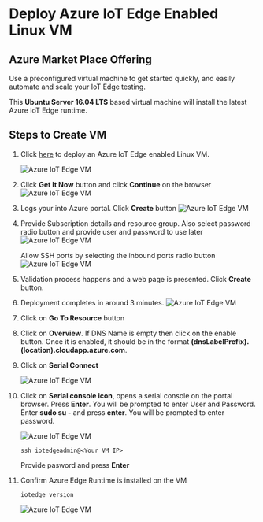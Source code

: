 # Deploy Azure IoT Edge Enabled Linux VM

## Azure Market Place Offering

Use a preconfigured virtual machine to get started quickly, and easily automate and scale your IoT Edge testing.

This **Ubuntu Server 16.04 LTS** based virtual machine will install the latest Azure IoT Edge runtime.

## Steps to Create VM

1. Click <a href="https://azuremarketplace.microsoft.com/en-us/marketplace/apps/microsoft_iot_edge.iot_edge_vm_ubuntu?tab=Overview" target="_blank">here</a> to deploy an Azure IoT Edge enabled Linux VM.

    ![Azure IoT Edge VM](images/01_marketplace_offering.png)

2. Click **Get It Now** button and click **Continue** on the browser
    ![Azure IoT Edge VM](images/02_get_it_now_continue.png)

3. Logs your into Azure portal. Click **Create** button
    ![Azure IoT Edge VM](images/03_create_vm.png)

4. Provide Subscription details and resource group. Also select password radio button and provide user and password to use later
    ![Azure IoT Edge VM](images/04_create_vm_details.png)

   Allow SSH ports by selecting the inbound ports radio button
    ![Azure IoT Edge VM](images/05_allow_ssh_port.png)

5. Validation process happens and a web page is presented. Click **Create** button.

6. Deployment completes in around 3 minutes.
    ![Azure IoT Edge VM](images/06_deployment_complete.png) 

7. Click on **Go To Resource** button

8. Click on **Overview**. If DNS Name is empty then click on the enable button. Once it is enabled, it should be in the
 format **(dnsLabelPrefix).(location).cloudapp.azure.com**.

9. Click on **Serial Connect** 

    ![Azure IoT Edge VM](images/07_connect_ssh.png)

10. Click on **Serial console icon**, opens a serial console on the portal browser. Press **Enter**. You will be prompted to enter User and Password. Enter **sudo su -** and press **enter**. You will be prompted to enter password. 

    ![Azure IoT Edge VM](images/08_serial_console.png)


    ```Linux
    ssh iotedgeadmin@<Your VM IP>
    ```
    Provide pasword and press **Enter**

11. Confirm Azure Edge Runtime is installed on the VM

    ```Linux
    iotedge version
    ```

    ![Azure IoT Edge VM](images/09_edge_version.png)